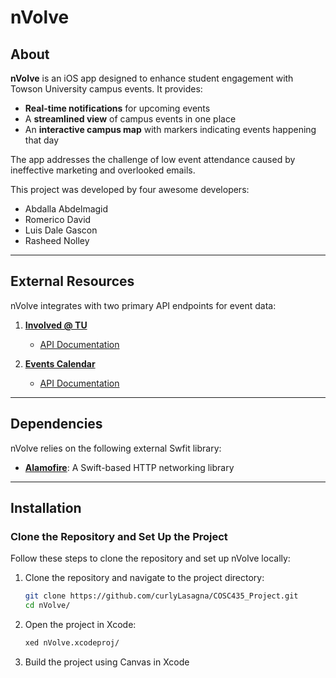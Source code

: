 # nVolve

## About

**nVolve** is an iOS app designed to enhance student engagement with Towson University campus events. It provides:

- **Real-time notifications** for upcoming events
- A **streamlined view** of campus events in one place
- An **interactive campus map** with markers indicating events happening that day

The app addresses the challenge of low event attendance caused by ineffective marketing and overlooked emails.

This project was developed by four awesome developers:
- Abdalla Abdelmagid
- Romerico David
- Luis Dale Gascon
- Rasheed Nolley

---

## External Resources

nVolve integrates with two primary API endpoints for event data:

1. **[Involved @ TU](https://involved.towson.edu/)**  
   - [API Documentation](https://involved.towson.edu/engage/api/swagger/ui/index#!/Events/Events_GetAll)

2. **[Events Calendar](https://events.towson.edu/)**  
   - [API Documentation](https://help.concept3d.com/hc/en-us/articles/11940613344915-Localist-API)

---

## Dependencies

nVolve relies on the following external Swfit library:

- **[Alamofire](https://github.com/Alamofire/Alamofire)**: A Swift-based HTTP networking library

---

## Installation

### Clone the Repository and Set Up the Project

Follow these steps to clone the repository and set up nVolve locally:

1. Clone the repository and navigate to the project directory:
   ```bash
   git clone https://github.com/curlyLasagna/COSC435_Project.git
   cd nVolve/
2. Open the project in Xcode:
   ```bash
   xed nVolve.xcodeproj/
3. Build the project using Canvas in Xcode
